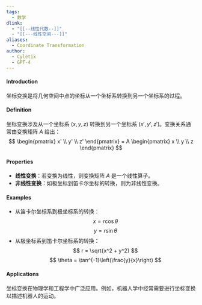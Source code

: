 ```yaml
---
tags:
  - 数学
dlink:
  - "[[--线性代数--]]"
  - "[[---线性空间---]]"
aliases:
  - Coordinate Transformation
author:
  - Cyletix
  - GPT-4
---
```

#### Introduction
坐标变换是将几何空间中点的坐标从一个坐标系转换到另一个坐标系的过程。

#### Definition
坐标变换涉及从一个坐标系 $(x, y, z)$ 转换到另一个坐标系 $(x', y', z')$。变换关系通常由变换矩阵 $A$ 给出：
$$ \begin{pmatrix}
x' \\
y' \\
z'
\end{pmatrix} = A \begin{pmatrix}
x \\
y \\
z
\end{pmatrix} $$

#### Properties
- **线性变换**：若变换为线性，则变换矩阵 $A$ 是一个线性算子。
- **非线性变换**：如极坐标到笛卡尔坐标的转换，则为非线性变换。

#### Examples
- 从笛卡尔坐标系到极坐标系的转换：
  $$ x = r \cos \theta $$
  $$ y = r \sin \theta $$
- 从极坐标系到笛卡尔坐标系的转换：
  $$ r = \sqrt{x^2 + y^2} $$
  $$ \theta = \tan^{-1}\left(\frac{y}{x}\right) $$

#### Applications
坐标变换在物理学和工程学中广泛应用。例如，机器人学中经常需要进行坐标变换以描述机器人的运动。
